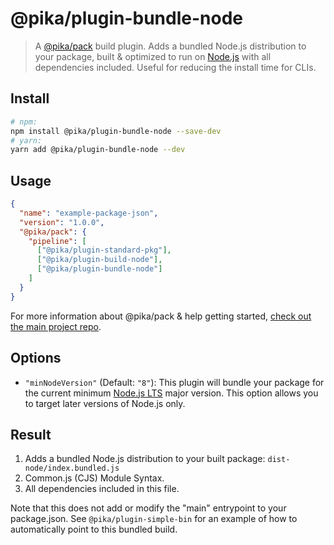 # @pika/plugin-bundle-node

> A [@pika/pack](https://github.com/pikapkg/pack) build plugin.
> Adds a bundled Node.js distribution to your package, built & optimized to run on [Node.js](https://nodejs.org/) with all dependencies included. Useful for reducing the install time for CLIs.


## Install

```sh
# npm:
npm install @pika/plugin-bundle-node --save-dev
# yarn:
yarn add @pika/plugin-bundle-node --dev
```


## Usage

```json
{
  "name": "example-package-json",
  "version": "1.0.0",
  "@pika/pack": {
    "pipeline": [
      ["@pika/plugin-standard-pkg"],
      ["@pika/plugin-build-node"],
      ["@pika/plugin-bundle-node"]
    ]
  }
}
```

For more information about @pika/pack & help getting started, [check out the main project repo](https://github.com/pikapkg/pack).

## Options

- `"minNodeVersion"` (Default: `"8"`): This plugin will bundle your package for the current minimum [Node.js LTS](https://github.com/nodejs/Release) major version. This option allows you to target later versions of Node.js only.


## Result

1. Adds a bundled Node.js distribution to your built package: `dist-node/index.bundled.js`
  1. Common.js (CJS) Module Syntax.
  1. All dependencies included in this file.

Note that this does not add or modify the "main" entrypoint to your package.json. See `@pika/plugin-simple-bin` for an example of how to automatically point to this bundled build.
